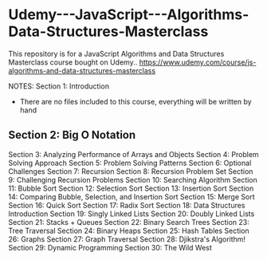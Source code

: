 # Udemy---JavaScript---Algorithms-Data-Structures-Masterclass
This repository is for a JavaScript Algorithms and Data Structures Masterclass course bought on Udemy.. 
https://www.udemy.com/course/js-algorithms-and-data-structures-masterclass 


NOTES:
Section 1: Introduction
- There are no files included to this course, everything will be written by hand

Section 2: Big O Notation
- 
Section 3: Analyzing Performance of Arrays and Objects
Section 4: Problem Solving Approach
Section 5: Problem Solving Patterns
Section 6: Optional Challenges
Section 7: Recursion
Section 8: Recursion Problem Set
Section 9: Challenging Recursion Problems
Section 10: Searching Algorithm
Section 11: Bubble Sort
Section 12: Selection Sort
Section 13: Insertion Sort
Section 14: Comparing Bubble, Selection, and Insertion Sort
Section 15: Merge Sort
Section 16: Quick Sort
Section 17: Radix Sort
Section 18: Data Structures Introduction
Section 19: Singly Linked Lists
Section 20: Doubly Linked Lists
Section 21: Stacks + Queues
Section 22: Binary Search Trees
Section 23: Tree Traversal 
Section 24: Binary Heaps
Section 25: Hash Tables
Section 26: Graphs
Section 27: Graph Traversal
Section 28: Djikstra's Algorithm!
Section 29: Dynamic Programming
Section 30: The Wild West